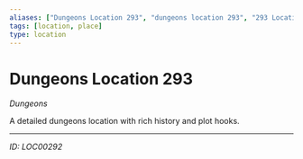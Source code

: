 ```yaml
---
aliases: ["Dungeons Location 293", "dungeons location 293", "293 Location Dungeons"]
tags: [location, place]
type: location
---
```


# Dungeons Location 293

*Dungeons*

A detailed dungeons location with rich history and plot hooks.

---
*ID: LOC00292*